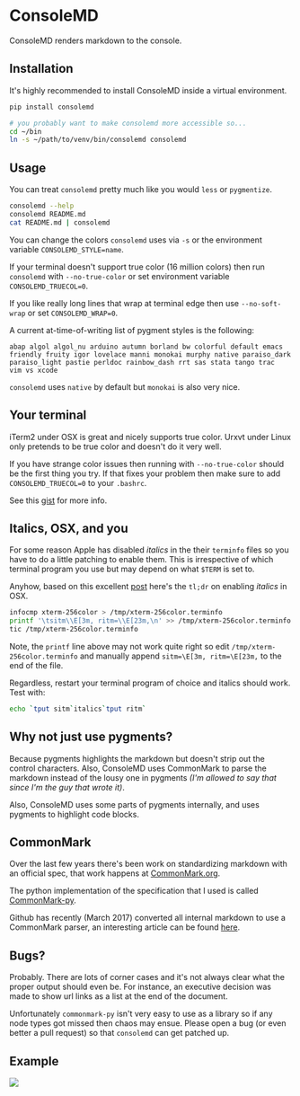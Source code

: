# ConsoleMD

ConsoleMD renders markdown to the console.

## Installation

It's highly recommended to install ConsoleMD inside a virtual environment.

```bash
pip install consolemd

# you probably want to make consolemd more accessible so...
cd ~/bin
ln -s ~/path/to/venv/bin/consolemd consolemd
```

## Usage

You can treat `consolemd` pretty much like you would `less` or `pygmentize`.

```bash
consolemd --help
consolemd README.md
cat README.md | consolemd
```

You can change the colors `consolemd` uses via `-s` or the environment
variable `CONSOLEMD_STYLE=name`.

If your terminal doesn't support true color (16 million colors) then
run `consolemd` with `--no-true-color` or set environment variable
`CONSOLEMD_TRUECOL=0`.

If you like really long lines that wrap at terminal edge then
use `--no-soft-wrap` or set `CONSOLEMD_WRAP=0`.

A current at-time-of-writing list of pygment styles is the following:

```text
abap algol algol_nu arduino autumn borland bw colorful default emacs
friendly fruity igor lovelace manni monokai murphy native paraiso_dark
paraiso_light pastie perldoc rainbow_dash rrt sas stata tango trac
vim vs xcode
```

`consolemd` uses `native` by default but `monokai` is also very nice.

## Your terminal

iTerm2 under OSX is great and nicely supports true color. Urxvt under
Linux only pretends to be true color and doesn't do it very well.

If you have strange color issues then running with `--no-true-color`
should be the first thing you try. If that fixes your problem then
make sure to add `CONSOLEMD_TRUECOL=0` to your `.bashrc`.

See this [gist](https://gist.github.com/XVilka/8346728) for more info.

## Italics, OSX, and you

For some reason Apple has disabled _italics_ in the their `terminfo` files
so you have to do a little patching to enable them. This is irrespective
of which terminal program you use but may depend on what `$TERM` is set
to.

Anyhow, based on this excellent [post](http://www.eddieantonio.ca/blog/2015/04/16/iterm-italics/)
here's the `tl;dr` on enabling _italics_ in OSX.

```bash
infocmp xterm-256color > /tmp/xterm-256color.terminfo
printf '\tsitm\\E[3m, ritm=\\E[23m,\n' >> /tmp/xterm-256color.terminfo
tic /tmp/xterm-256color.terminfo
```

Note, the `printf` line above may not work quite right so edit
`/tmp/xterm-256color.terminfo` and manually append `sitm=\E[3m, ritm=\E[23m,`
to the end of the file.

Regardless, restart your terminal program of choice and italics should
work. Test with:

```bash
echo `tput sitm`italics`tput ritm`
```

## Why not just use pygments?

Because pygments highlights the markdown but doesn't strip out
the control characters. Also, ConsoleMD uses CommonMark to parse
the markdown instead of the lousy one in pygments _(I'm allowed to
say that since I'm the guy that wrote it)_.

Also, ConsoleMD uses some parts of pygments internally, and uses
pygments to highlight code blocks.

## CommonMark

Over the last few years there's been work on standardizing
markdown with an official spec, that work happens at
[CommonMark.org](http://commonmark.org/).

The python implementation of the specification that I used is
called [CommonMark-py](https://github.com/rtfd/CommonMark-py).

Github has recently (March 2017) converted all internal markdown
to use a CommonMark parser, an interesting article can be found
[here](https://githubengineering.com/a-formal-spec-for-github-markdown/).

## Bugs?

Probably. There are lots of corner cases and it's not always clear what
the proper output should even be. For instance, an executive decision
was made to show url links as a list at the end of the document.

Unfortunately `commonmark-py` isn't very easy to use as a library so if
any node types got missed then chaos may ensue. Please open a bug (or even
better a pull request) so that `consolemd` can get patched up.

## Example

![](http://i.imgur.com/9zoSZdb.png)
